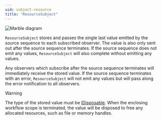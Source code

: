 ```yaml
---
uid: subject-resource
title: "ResourceSubject"
---
```


![Marble diagram](~/images/language-subject-resource.svg)

`ResourceSubject` stores and passes the single last value emitted by the source sequence to each subscribed observer. The value is also only sent out after the source sequence terminates. If the source sequence does not emit any values, `ResourceSubject` will also complete without emitting any values.

Any observers which subscribe after the source sequence terminates will immediately receive the stored value. If the source sequence terminates with an error, `ResourceSubject` will not emit any values but will pass along the error notification to all observers.

> [!Warning]
> The type of the stored value must be [IDisposable](xref:System.IDisposable). When the enclosing workflow scope is terminated, the value will be disposed to free any allocated resources, such as file or memory handles.